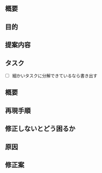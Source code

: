 <!-- あくまでテンプレートなので必ずしもすべての項目を埋めなくてよい -->
<!-- 機能追加のテンプレート -->
## 概要
## 目的
## 提案内容
## タスク
- [ ] 細かいタスクに分解できているなら書き出す

<!-- 不具合のテンプレート -->
## 概要
## 再現手順
## 修正しないとどう困るか
## 原因
## 修正案